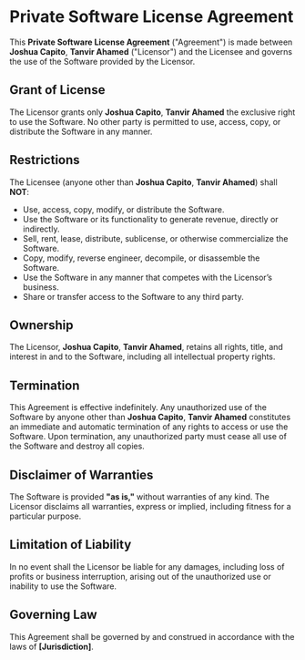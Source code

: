 # Private Software License Agreement

This **Private Software License Agreement** ("Agreement") is made between **Joshua Capito**, **Tanvir Ahamed** ("Licensor") and the Licensee and governs the use of the Software provided by the Licensor.

## Grant of License

The Licensor grants only **Joshua Capito**, **Tanvir Ahamed** the exclusive right to use the Software. No other party is permitted to use, access, copy, or distribute the Software in any manner.

## Restrictions

The Licensee (anyone other than **Joshua Capito**, **Tanvir Ahamed**) shall **NOT**:

- Use, access, copy, modify, or distribute the Software.
- Use the Software or its functionality to generate revenue, directly or indirectly.
- Sell, rent, lease, distribute, sublicense, or otherwise commercialize the Software.
- Copy, modify, reverse engineer, decompile, or disassemble the Software.
- Use the Software in any manner that competes with the Licensor’s business.
- Share or transfer access to the Software to any third party.

## Ownership

The Licensor, **Joshua Capito**, **Tanvir Ahamed**, retains all rights, title, and interest in and to the Software, including all intellectual property rights.

## Termination

This Agreement is effective indefinitely. Any unauthorized use of the Software by anyone other than **Joshua Capito**, **Tanvir Ahamed** constitutes an immediate and automatic termination of any rights to access or use the Software. Upon termination, any unauthorized party must cease all use of the Software and destroy all copies.

## Disclaimer of Warranties

The Software is provided **"as is,"** without warranties of any kind. The Licensor disclaims all warranties, express or implied, including fitness for a particular purpose.

## Limitation of Liability

In no event shall the Licensor be liable for any damages, including loss of profits or business interruption, arising out of the unauthorized use or inability to use the Software.

## Governing Law

This Agreement shall be governed by and construed in accordance with the laws of **[Jurisdiction]**.
